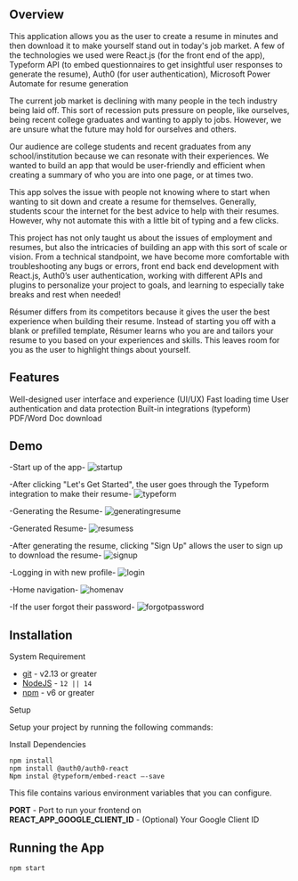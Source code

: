 ## Overview 
This application allows you as the user to create a resume in minutes and then download it to make yourself stand out in today's job market. A few of the technologies we used were React.js (for the front end of the app), Typeform API (to embed questionnaires to get insightful user responses to generate the resume), Auth0 (for user authentication), Microsoft Power Automate for resume generation

The current job market is declining with many people in the tech industry being laid off. This sort of recession puts pressure on people, like ourselves, being recent college graduates and wanting to apply to jobs. However, we are unsure what the future may hold for ourselves and others.

Our audience are college students and recent graduates from any school/institution because we can resonate with their experiences. We wanted to build an app that would be user-friendly and efficient when creating a summary of who you are into one page, or at times two.

This app solves the issue with people not knowing where to start when wanting to sit down and create a resume for themselves. Generally, students scour the internet for the best advice to help with their resumes. However, why not automate this with a little bit of typing and a few clicks.


This project has not only taught us about the issues of employment and resumes, but also the intricacies of building an app with this sort of scale or vision. From a technical standpoint, we have become more comfortable with troubleshooting any bugs or errors, front end back end development with React.js, Auth0’s user authentication, working with different APIs and plugins to personalize your project to goals, and learning to especially take breaks and rest when needed!

Résumer differs from its competitors because it gives the user the best experience when building their resume. Instead of starting you off with a blank or prefilled template, Résumer learns who you are and tailors your resume to you based on your experiences and skills. This leaves room for you as the user to highlight things about yourself. 

## Features

Well-designed user interface and experience (UI/UX)
Fast loading time 
User authentication and data protection
Built-in integrations (typeform)
PDF/Word Doc download


## Demo
-Start up of the app-
![startup](https://user-images.githubusercontent.com/42758283/213923541-d9dec84c-4356-47f3-8851-767fde2b9b9a.gif)

-After clicking "Let's Get Started", the user goes through the Typeform integration to make their resume-
![typeform](https://user-images.githubusercontent.com/42758283/213923665-81d8b8a9-15ec-46dd-9ba6-577a9ba8ce8e.gif)

-Generating the Resume-
![generatingresume](https://user-images.githubusercontent.com/42758283/213923702-66608744-7436-43ae-95dc-b261f529352f.png)

-Generated Resume-
![resumess](https://user-images.githubusercontent.com/42758283/213923717-6a9af16a-30cf-4e6e-884c-edbce71d8ce3.png)

-After generating the resume, clicking "Sign Up" allows the user to sign up to download the resume-
![signup](https://user-images.githubusercontent.com/42758283/213923730-1a934a92-edd4-4367-b7c1-7987e47419f1.gif)

-Logging in with new profile-
![login](https://user-images.githubusercontent.com/42758283/213923746-3841058d-5272-4e5b-bf6b-5e3968140d75.gif)

-Home navigation-
![homenav](https://user-images.githubusercontent.com/42758283/213923766-33eb155e-2c55-4fbb-8f8e-f8a3d9f3f355.gif)

-If the user forgot their password-
![forgotpassword](https://user-images.githubusercontent.com/42758283/213923784-dd81767c-fd9e-4256-af16-71b41d98eb24.gif)




## Installation


System Requirement


- [git](https://git-scm.com/) - v2.13 or greater
- [NodeJS](https://nodejs.org/en/) - `12 || 14 `
- [npm](https://www.npmjs.com/) - v6 or greater


Setup


Setup your project by running the following commands:


Install Dependencies


    npm install
    npm install @auth0/auth0-react
    Npm instal @typeform/embed-react —-save


This file contains various environment variables that you can configure.


**PORT** - Port to run your frontend on \
**REACT_APP_GOOGLE_CLIENT_ID** - (Optional) Your Google Client ID


## Running the App
    npm start




